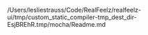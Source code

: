 /Users/lesliestrauss/Code/RealFeelz/realfeelz-ui/tmp/custom_static_compiler-tmp_dest_dir-EsjBREhR.tmp/mocha/Readme.md